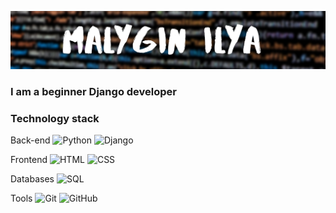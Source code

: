 ![header](https://github.com/ilya1231231/ilya1231231/blob/main/assets/Malygin%20Ilya.png)

### I am a beginner Django developer 

### Technology stack

Back-end
![Python](https://img.shields.io/badge/-Python-<090909>?style=for-the-badge&logo=python)
![Django](https://img.shields.io/badge/-Django-<090909>?style=for-the-badge&logo=django)

Frontend
![HTML](https://img.shields.io/badge/-HTML5-<090909>?style=for-the-badge&logo=HTML5)
![CSS](https://img.shields.io/badge/-CSS3-<090909>?style=for-the-badge&logo=CSS3)

Databases
![SQL](https://img.shields.io/badge/-SQL-<090909>?style=for-the-badge&logo=PostgreSQL)

Tools
![Git](https://img.shields.io/badge/-Git-<090909>?style=for-the-badge&logo=Git)
![GitHub](https://img.shields.io/badge/-GitHub-<090909>?style=for-the-badge&logo=GitHub)


